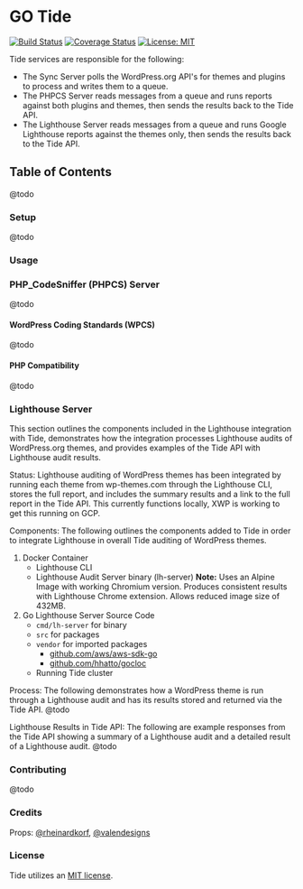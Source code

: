 # GO Tide

[![Build Status](https://travis-ci.org/xwp/go-tide.svg?branch=develop)](https://travis-ci.org/xwp/go-tide) [![Coverage Status](https://coveralls.io/repos/github/xwp/go-tide/badge.svg?branch=develop)](https://coveralls.io/github/xwp/go-tide?branch=develop) [![License: MIT](https://img.shields.io/badge/License-MIT-blue.svg)](https://opensource.org/licenses/MIT)

Tide services are responsible for the following:
- The Sync Server polls the WordPress.org API's for themes and plugins to process and writes them to a queue.
- The PHPCS Server reads messages from a queue and runs reports against both plugins and themes, then sends the results back to the Tide API.
- The Lighthouse Server reads messages from a queue and runs Google Lighthouse reports against the themes only, then sends the results back to the Tide API.

## Table of Contents
@todo

### Setup
@todo

### Usage

### PHP_CodeSniffer (PHPCS) Server
@todo

#### WordPress Coding Standards (WPCS)
@todo

#### PHP Compatibility
@todo

### Lighthouse Server
This section outlines the components included in the Lighthouse integration with Tide, demonstrates how the integration processes Lighthouse audits of WordPress.org themes, and provides examples of the Tide API with Lighthouse audit results.

Status:
Lighthouse auditing of WordPress themes has been integrated by running each theme from wp-themes.com through the Lighthouse CLI, stores the full report, and includes the summary results and a link to the full report in the Tide API. This currently functions locally, XWP is working to get this running on GCP.

Components:
The following outlines the components added to Tide in order to integrate Lighthouse in overall Tide auditing of WordPress themes.
1. Docker Container
   - Lighthouse CLI
   - Lighthouse Audit Server binary (lh-server)
   **Note:** Uses an Alpine Image with working Chromium version. Produces consistent results with Lighthouse Chrome extension. Allows reduced image size of 432MB.
2. Go Lighthouse Server Source Code
   - `cmd/lh-server` for binary
   - `src` for packages
   - `vendor` for imported packages
     - [github.com/aws/aws-sdk-go](https://github.com/aws/aws-sdk-go)
     - [github.com/hhatto/gocloc](https://github.com/hhatto/gocloc)
   - Running Tide cluster

Process:
The following demonstrates how a WordPress theme is run through a Lighthouse audit and has its results stored and returned via the Tide API.
@todo

Lighthouse Results in Tide API:
The following are example responses from the Tide API showing a summary of a Lighthouse audit and a detailed result of a Lighthouse audit.
@todo

### Contributing
@todo

### Credits
Props: [@rheinardkorf](https://github.com/rheinardkorf), [@valendesigns](https://github.com/valendesigns)

### License
Tide utilizes an [MIT license](https://github.com/xwp/go-tide/blob/master/LICENSE).
